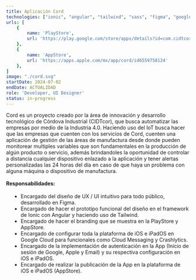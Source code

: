 ```yaml
---
title: Aplicación Cord
technologies: ["ionic", "angular", "tailwind", "sass", "figma", "google-cloud", "apple", "android"]
urls: [
    {
        name: 'PlayStore',
        url: 'https://play.google.com/store/apps/details?id=com.cidtcor.cord&pcampaignid=web_share'
    },
    {
        name: 'AppStore',
        url: 'https://apps.apple.com/mx/app/cord/id6559758124'
    },
]
image: "./cord.svg"
startDate: 2024-07-02
endDate: ACTUALIDAD
role: 'Developer, UI Designer'
status: in-progress
---
```


Cord es un proyecto creado por la área de innovación y desarrollo tecnológico de Córdova Industrial (CIDTcor), 
que busca automatizar las empresas por medio de la Industria 4.0. Haciendo uso del IoT busca hacer que las empresas 
que cuenten con los servicios de Cord, cuenten una aplicación de gestión de las áreas de manufactura desde donde pueden 
monitorear multiples variables que son fundamentales en la producción de algún producto o servicio, además brindandoles 
la oportunidad de controlar a distancia cualquier dispositivo enlazado a la aplicación y tener alertas personalizadas 
las 24 horas del día en caso de que haya un problema con alguna máquina o dispositivo de manufactura.
\
\
**Responsabilidades:**

- Encargado del diseño de UX / UI intuitivo para todo público, desarrollado en Figma.
- Encargado de hacer el prototipo funcional del diseño en el framework de Ionic con Angular y haciendo uso de Tailwind.
- Encargado de hacer el branding que se muestra en la PlayStore y AppStore.
- Encargado de configurar toda la plataforma de iOS e iPadOS en Google Cloud para funcionales como Cloud Messaging y Crashlytics.
- Encargado de la implementación de autenticación en la App (Inicio de sesión de Google, Apple y Email) y su respectiva configuración en iOS e iPadOS.
- Encargado de realizar la publicación de la App en la plataforma de iOS e iPadOS (AppStore). 

<style>
    ul {
		list-style: disc !important;
		margin: 18px 0px !important;
		padding: 0px 0px 0px 40px !important;
	}
</style>